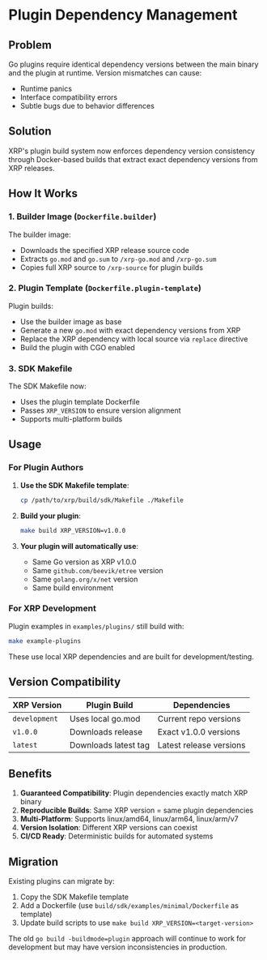 # Plugin Dependency Management

## Problem

Go plugins require identical dependency versions between the main binary and the plugin at runtime. Version mismatches can cause:
- Runtime panics
- Interface compatibility errors  
- Subtle bugs due to behavior differences

## Solution

XRP's plugin build system now enforces dependency version consistency through Docker-based builds that extract exact dependency versions from XRP releases.

## How It Works

### 1. Builder Image (`Dockerfile.builder`)

The builder image:
- Downloads the specified XRP release source code
- Extracts `go.mod` and `go.sum` to `/xrp-go.mod` and `/xrp-go.sum`
- Copies full XRP source to `/xrp-source` for plugin builds

### 2. Plugin Template (`Dockerfile.plugin-template`)

Plugin builds:
- Use the builder image as base
- Generate a new `go.mod` with exact dependency versions from XRP
- Replace the XRP dependency with local source via `replace` directive
- Build the plugin with CGO enabled

### 3. SDK Makefile

The SDK Makefile now:
- Uses the plugin template Dockerfile
- Passes `XRP_VERSION` to ensure version alignment
- Supports multi-platform builds

## Usage

### For Plugin Authors

1. **Use the SDK Makefile template**:
   ```bash
   cp /path/to/xrp/build/sdk/Makefile ./Makefile
   ```

2. **Build your plugin**:
   ```bash
   make build XRP_VERSION=v1.0.0
   ```

3. **Your plugin will automatically use**:
   - Same Go version as XRP v1.0.0
   - Same `github.com/beevik/etree` version
   - Same `golang.org/x/net` version
   - Same build environment

### For XRP Development

Plugin examples in `examples/plugins/` still build with:
```bash
make example-plugins
```

These use local XRP dependencies and are built for development/testing.

## Version Compatibility

| XRP Version | Plugin Build | Dependencies |
|-------------|--------------|--------------|
| `development` | Uses local go.mod | Current repo versions |
| `v1.0.0` | Downloads release | Exact v1.0.0 versions |
| `latest` | Downloads latest tag | Latest release versions |

## Benefits

1. **Guaranteed Compatibility**: Plugin dependencies exactly match XRP binary
2. **Reproducible Builds**: Same XRP version = same plugin dependencies
3. **Multi-Platform**: Supports linux/amd64, linux/arm64, linux/arm/v7
4. **Version Isolation**: Different XRP versions can coexist
5. **CI/CD Ready**: Deterministic builds for automated systems

## Migration

Existing plugins can migrate by:

1. Copy the SDK Makefile template
2. Add a Dockerfile (use `build/sdk/examples/minimal/Dockerfile` as template)
3. Update build scripts to use `make build XRP_VERSION=<target-version>`

The old `go build -buildmode=plugin` approach will continue to work for development but may have version inconsistencies in production.